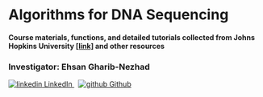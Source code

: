 # Algorithms for DNA Sequencing
#### Course materials, functions, and detailed tutorials collected from Johns Hopkins University [[link]](https://www.coursera.org/learn/dna-sequencing/home/welcome) and other resources 

###  Investigator: Ehsan Gharib-Nezhad

  <p>
  <a href="https://www.linkedin.com/in/ehsan-gharib-nezhad/" rel="nofollow noreferrer">
    <img src="https://i.stack.imgur.com/gVE0j.png" alt="linkedin"> LinkedIn
  </a> &nbsp; 
  <a href="https://github.com/EhsanGharibNezhad/" rel="nofollow noreferrer">
    <img src="https://i.stack.imgur.com/tskMh.png" alt="github"> Github
  </a>
</p>


